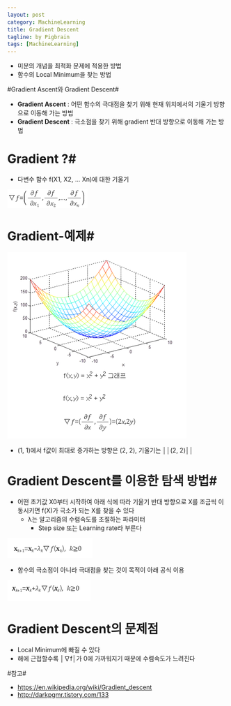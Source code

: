 ```yaml
---
layout: post
category: MachineLearning
title: Gradient Descent
tagline: by Pigbrain
tags: [MachineLearning]
---
```


<!--more-->

* 미분의 개념을 최적화 문제에 적용한 방법 
* 함수의 Local Minimum을 찾는 방법

#Gradient Ascent와 Gradient Descent#
* **Gradient Ascent** : 어떤 함수의 극대점을 찾기 위해 현재 위치에서의 기울기 방향으로 이동해 가는 방법  
* **Gradient Descent** : 극소점을 찾기 위해 gradient 반대 방향으로 이동해 가는 방법

# Gradient ?#
* 다변수 함수 f(X1, X2, ... Xn)에 대한 기울기

<img src="/assets/themes/Snail/img/MachineLearning/GradientDescent/gradient.png" alt="">  

# Gradient-예제#
<img src="/assets/themes/Snail/img/MachineLearning/GradientDescent/gradient-example.png" alt="">  

* (1, 1)에서 f값이 최대로 증가하는 방향은 (2, 2), 기울기는 ││(2, 2)││ 
  

# Gradient Descent를 이용한 탐색 방법#  
* 어떤 초기값 X0부터 시작하여 아래 식에 따라 기울기 반대 방향으로 X를 조금씩 이동시키면 f(X)가 극소가 되는 X를 찾을 수 있다  
	* λ는 알고리즘의 수렴속도를 조절하는 파라미터  
		* Step size 또는 Learning rate라 부른다  

<img src="/assets/themes/Snail/img/MachineLearning/GradientDescent/descent-formula.png" alt="">  


* 함수의 극소점이 아니라 극대점을 찾는 것이 목적이 아래 공식 이용
<img src="/assets/themes/Snail/img/MachineLearning/GradientDescent/ascent-formula.png" alt="">  
	

# Gradient Descent의 문제점 #
* Local Minimum에 빠질 수 있다  
* 해에 근접할수록 │∇f│가 0에 가까워지기 때문에 수렴속도가 느려진다


#참고#
* https://en.wikipedia.org/wiki/Gradient_descent
* http://darkpgmr.tistory.com/133